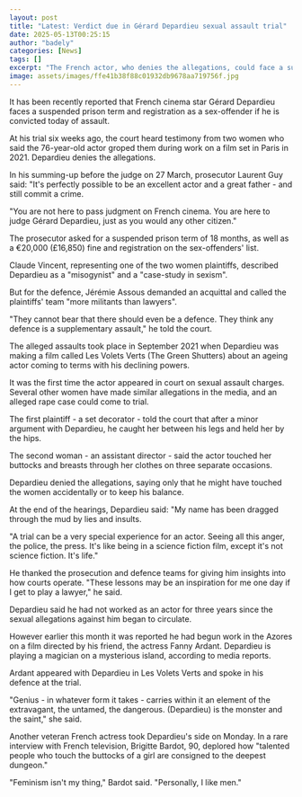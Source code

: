```yaml
---
layout: post
title: "Latest: Verdict due in Gérard Depardieu sexual assault trial"
date: 2025-05-13T00:25:15
author: "badely"
categories: [News]
tags: []
excerpt: "The French actor, who denies the allegations, could face a suspended prison term if he is convicted."
image: assets/images/ffe41b38f88c01932db9678aa719756f.jpg
---
```


It has been recently reported that French cinema star Gérard Depardieu faces a suspended prison term and registration as a sex-offender if he is convicted today of assault.

At his trial six weeks ago, the court heard testimony from two women who said the 76-year-old actor groped them during work on a film set in Paris in 2021. Depardieu denies the allegations.

In his summing-up before the judge on 27 March, prosecutor Laurent Guy said: "It's perfectly possible to be an excellent actor and a great father - and still commit a crime.

"You are not here to pass judgment on French cinema. You are here to judge Gérard Depardieu, just as you would any other citizen."

The prosecutor asked for a suspended prison term of 18 months, as well as a €20,000 (£16,850) fine and registration on the sex-offenders' list.

Claude Vincent, representing one of the two women plaintiffs, described Depardieu as a "misogynist" and a "case-study in sexism".

But for the defence, Jérémie Assous demanded an acquittal and called the plaintiffs' team "more militants than lawyers".

"They cannot bear that there should even be a defence. They think any defence is a supplementary assault," he told the court.

The alleged assaults took place in September 2021 when Depardieu was making a film called Les Volets Verts (The Green Shutters) about an ageing actor coming to terms with his declining powers.

It was the first time the actor appeared in court on sexual assault charges. Several other women have made similar allegations in the media, and an alleged rape case could come to trial.

The first plaintiff - a set decorator - told the court that after a minor argument with Depardieu, he caught her between his legs and held her by the hips.

The second woman - an assistant director - said the actor touched her buttocks and breasts through her clothes on three separate occasions.

Depardieu denied the allegations, saying only that he might have touched the women accidentally or to keep his balance.

At the end of the hearings, Depardieu said: "My name has been dragged through the mud by lies and insults.

"A trial can be a very special experience for an actor. Seeing all this anger, the police, the press. It's like being in a science fiction film, except it's not science fiction. It's life."

He thanked the prosecution and defence teams for giving him insights into how courts operate. "These lessons may be an inspiration for me one day if I get to play a lawyer," he said.

Depardieu said he had not worked as an actor for three years since the sexual allegations against him began to circulate.

However earlier this month it was reported he had begun work in the Azores on a film directed by his friend, the actress Fanny Ardant. Depardieu is playing a magician on a mysterious island, according to media reports.

Ardant appeared with Depardieu in Les Volets Verts and spoke in his defence at the trial.

"Genius - in whatever form it takes - carries within it an element of the extravagant, the untamed, the dangerous.  (Depardieu) is the monster and the saint," she said.

Another veteran French actress took Depardieu's side on Monday. In a rare interview with French television, Brigitte Bardot, 90, deplored how "talented people who touch the buttocks of a girl are consigned to the deepest dungeon."

"Feminism isn't my thing," Bardot said. "Personally, I like men."

